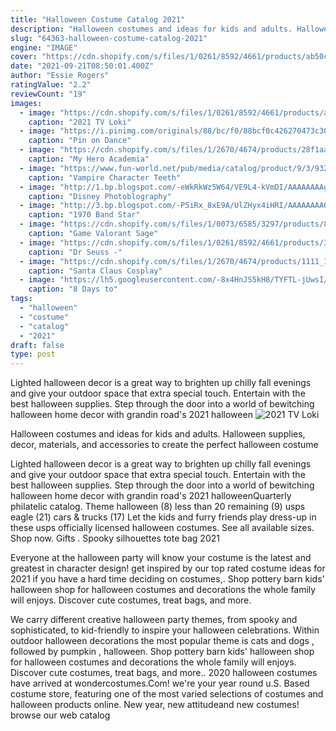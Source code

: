 ```yaml
---
title: "Halloween Costume Catalog 2021"
description: "Halloween costumes and ideas for kids and adults. Halloween supplies, decor, materials, and accessories to create the perfect halloween costume"
slug: "64363-halloween-costume-catalog-2021"
engine: "IMAGE"
cover: "https://cdn.shopify.com/s/files/1/0261/8592/4661/products/ab50ca7bbe2419dbd314f8eaa05e5b8b_1024x1024@2x.jpg?v=1620613847"
date: "2021-09-21T08:50:01.400Z"
author: "Essie Rogers"
ratingValue: "2.2"
reviewCount: "19"
images:
  - image: "https://cdn.shopify.com/s/files/1/0261/8592/4661/products/ab50ca7bbe2419dbd314f8eaa05e5b8b_1024x1024@2x.jpg?v=1620613847"
    caption: "2021 TV Loki"
  - image: "https://i.pinimg.com/originals/88/bc/f0/88bcf0c426270473c302904333407f71.jpg"
    caption: "Pin on Dance"
  - image: "https://cdn.shopify.com/s/files/1/2670/4674/products/28f1aae1d0a0b497373f5a36e4f9966a_1024x1024.jpg?v=1591854984"
    caption: "My Hero Academia"
  - image: "https://www.fun-world.net/pub/media/catalog/product/9/3/9328_1.jpg"
    caption: "Vampire Character Teeth"
  - image: "http://1.bp.blogspot.com/-eWkRkWz5W64/VE9L4-kVmDI/AAAAAAAAgws/74bhvDQAaDI/s1600/2014-10-17_0382.jpg"
    caption: "Disney Photoblography"
  - image: "http://3.bp.blogspot.com/-P5iRx_8xE9A/UlZHyx4iHRI/AAAAAAAAOGI/xWXwGE8X8Nk/s1600/1970BandStarHalloweenCatalog_06-7.jpg"
    caption: "1970 Band Star"
  - image: "https://cdn.shopify.com/s/files/1/0073/6585/3297/products/835051f3489564964bd025091ea95205_1024x1024.jpg?v=1594282702"
    caption: "Game Valorant Sage"
  - image: "https://cdn.shopify.com/s/files/1/0261/8592/4661/products/33a979f3b44056e13b53663ae663da08_1024x1024@2x.jpg?v=1619764952"
    caption: "Dr Seuss -"
  - image: "https://cdn.shopify.com/s/files/1/2670/4674/products/1111_1024x1024@2x.jpg?v=1571717260"
    caption: "Santa Claus Cosplay"
  - image: "https://lh5.googleusercontent.com/-8x4HnJS5kH8/TYFTL-jUwsI/AAAAAAAAAyk/zp07AqT5z5o/s1600/MF_22A_Twisted_Toybox_Masks.jpg"
    caption: "8 Days to"
tags:
  - "halloween"
  - "costume"
  - "catalog"
  - "2021"
draft: false
type: post
---
```


Lighted halloween decor is a great way to brighten up chilly fall evenings and give your outdoor space that extra special touch. Entertain with the best halloween supplies. Step through the door into a world of bewitching halloween home decor with grandin road's 2021 halloween
![2021 TV Loki](https://cdn.shopify.com/s/files/1/0261/8592/4661/products/ab50ca7bbe2419dbd314f8eaa05e5b8b_1024x1024@2x.jpg?v=1620613847 "2021 TV Loki")

Halloween costumes and ideas for kids and adults. Halloween supplies, decor, materials, and accessories to create the perfect halloween costume
<!--inArticleAds-->

<!--galleryOne-->

Lighted halloween decor is a great way to brighten up chilly fall evenings and give your outdoor space that extra special touch. Entertain with the best halloween supplies. Step through the door into a world of bewitching halloween home decor with grandin road's 2021 halloweenQuarterly philatelic catalog. Theme halloween (8) less than 20 remaining (9) usps eagle (21) cars & trucks (17)  Let the kids and furry friends play dress-up in these usps  officially licensed halloween costumes. See all available sizes. Shop now. Gifts . Spooky silhouettes tote bag 2021
<!--inArticleAds-->

<!--galleryTwo-->

Everyone at the halloween party will know your costume is the latest and greatest in character design! get inspired by our top rated costume ideas for 2021 if you have a hard time deciding on costumes,. Shop pottery barn kids' halloween shop for halloween costumes and decorations the whole family will enjoys. Discover cute costumes, treat bags, and more.
<!--galleryThree-->

We carry different creative halloween party themes, from spooky and sophisticated, to kid-friendly to inspire your halloween celebrations. Within outdoor halloween decorations the most popular theme is cats and dogs , followed by pumpkin , halloween. Shop pottery barn kids' halloween shop for halloween costumes and decorations the whole family will enjoys. Discover cute costumes, treat bags, and more.. 2020 halloween costumes have arrived at wondercostumes.Com! we're your year round u.S. Based costume store, featuring one of the most varied selections of costumes and halloween products online. New year, new attitudeand new costumes! browse our web catalog